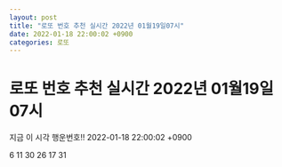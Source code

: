 ```yaml
---
layout: post
title: "로또 번호 추천 실시간 2022년 01월19일07시"
date: 2022-01-18 22:00:02 +0900
categories: 로또
---
```


# 로또 번호 추천 실시간 2022년 01월19일07시

지금 이 시각 행운번호!! 2022-01-18 22:00:02 +0900

 6  11  30  26  17  31 

